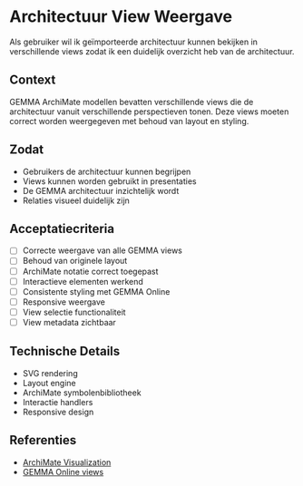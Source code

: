 # Architectuur View Weergave

Als gebruiker wil ik geïmporteerde architectuur kunnen bekijken in verschillende views zodat ik een duidelijk overzicht heb van de architectuur.

## Context
GEMMA ArchiMate modellen bevatten verschillende views die de architectuur vanuit verschillende perspectieven tonen. Deze views moeten correct worden weergegeven met behoud van layout en styling.

## Zodat
- Gebruikers de architectuur kunnen begrijpen
- Views kunnen worden gebruikt in presentaties
- De GEMMA architectuur inzichtelijk wordt
- Relaties visueel duidelijk zijn

## Acceptatiecriteria
- [ ] Correcte weergave van alle GEMMA views
- [ ] Behoud van originele layout
- [ ] ArchiMate notatie correct toegepast
- [ ] Interactieve elementen werkend
- [ ] Consistente styling met GEMMA Online
- [ ] Responsive weergave
- [ ] View selectie functionaliteit
- [ ] View metadata zichtbaar

## Technische Details
- SVG rendering
- Layout engine
- ArchiMate symbolenbibliotheek
- Interactie handlers
- Responsive design

## Referenties
- [ArchiMate Visualization](https://www.opengroup.org/archimate-forum)
- [GEMMA Online views](https://www.gemmaonline.nl/) 